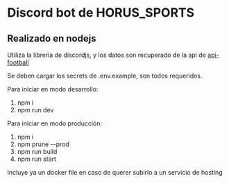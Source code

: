 # Discord bot de HORUS_SPORTS

## Realizado en nodejs

Utiliza la librería de discordjs, y los datos son recuperado de la api de [api-football](https://www.api-football.com/)

Se deben cargar los secrets de .env.example, son todos requeridos.

Para iniciar en modo desarrollo:

1. npm i
2. npm run dev

Para iniciar en modo producción:

1. npm i
2. npm prune --prod
3. npm run build
4. npm run start

Incluye ya un docker file en caso de querer subirlo a un servicio de hosting
